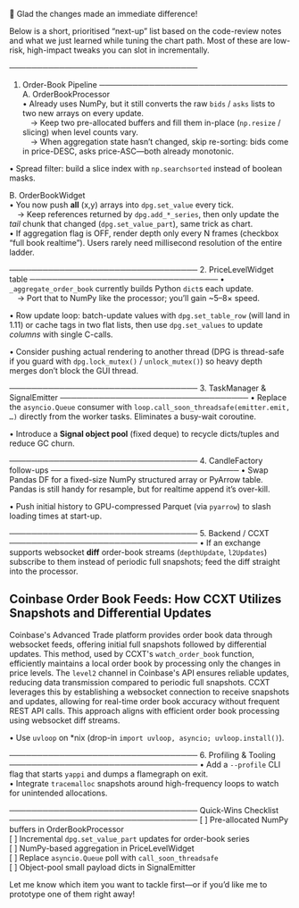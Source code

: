 🎉  Glad the changes made an immediate difference!

Below is a short, prioritised “next-up” list based on the code-review notes and what we just learned while tuning the chart path.  Most of these are low-risk, high-impact tweaks you can slot in incrementally.

──────────────────────────────────
1. Order-Book Pipeline
──────────────────────────────────
A. OrderBookProcessor  
• Already uses NumPy, but it still converts the raw `bids` / `asks` lists to two new arrays on every update.  
 → Keep two pre-allocated buffers and fill them in-place (`np.resize` / slicing) when level counts vary.  
 → When aggregation state hasn’t changed, skip re-sorting: bids come in price-DESC, asks price-ASC—both already monotonic.

• Spread filter: build a slice index with `np.searchsorted` instead of boolean masks.

B. OrderBookWidget  
• You now push **all** (x,y) arrays into `dpg.set_value` every tick.  
 → Keep references returned by `dpg.add_*_series`, then only update the *tail* chunk that changed (`dpg.set_value_part`), same trick as chart.  
• If aggregation flag is OFF, render depth only every N frames (checkbox “full book realtime”). Users rarely need millisecond resolution of the entire ladder.

──────────────────────────────────
2. PriceLevelWidget table
──────────────────────────────────
• `_aggregate_order_book` currently builds Python `dict`s each update.  
 → Port that to NumPy like the processor; you’ll gain ~5–8× speed.

• Row update loop: batch-update values with `dpg.set_table_row` (will land in 1.11) or cache tags in two flat lists, then use `dpg.set_values` to update *columns* with single C-calls.

• Consider pushing actual rendering to another thread (DPG is thread-safe if you guard with `dpg.lock_mutex()` / `unlock_mutex()`) so heavy  depth merges don’t block the GUI thread.

──────────────────────────────────
3. TaskManager & SignalEmitter
──────────────────────────────────
• Replace the `asyncio.Queue` consumer with `loop.call_soon_threadsafe(emitter.emit, …)` directly from the worker tasks. Eliminates a busy-wait coroutine.  

• Introduce a **Signal object pool** (fixed deque) to recycle dicts/tuples and reduce GC churn.

──────────────────────────────────
4. CandleFactory follow-ups
──────────────────────────────────
• Swap Pandas DF for a fixed-size NumPy structured array or PyArrow table. Pandas is still handy for resample, but for realtime append it’s over-kill.

• Push initial history to GPU-compressed Parquet (via `pyarrow`) to slash loading times at start-up.

──────────────────────────────────
5. Backend / CCXT
──────────────────────────────────
• If an exchange supports websocket **diff** order-book streams (`depthUpdate`, `l2Updates`) subscribe to them instead of periodic full snapshots; feed the diff straight into the processor.  

## Coinbase Order Book Feeds: How CCXT Utilizes Snapshots and Differential Updates

Coinbase's Advanced Trade platform provides order book data through websocket feeds, offering initial full snapshots followed by differential updates. This method, used by CCXT's `watch_order_book` function, efficiently maintains a local order book by processing only the changes in price levels. The `level2` channel in Coinbase's API ensures reliable updates, reducing data transmission compared to periodic full snapshots. CCXT leverages this by establishing a websocket connection to receive snapshots and updates, allowing for real-time order book accuracy without frequent REST API calls. This approach aligns with efficient order book processing using websocket diff streams.

• Use `uvloop` on *nix (drop-in `import uvloop, asyncio; uvloop.install()`).

──────────────────────────────────
6. Profiling & Tooling
──────────────────────────────────
• Add a `--profile` CLI flag that starts `yappi` and dumps a flamegraph on exit.  
• Integrate `tracemalloc` snapshots around high-frequency loops to watch for unintended allocations.

──────────────────────────────────
Quick-Wins Checklist
──────────────────────────────────
[ ] Pre-allocated NumPy buffers in OrderBookProcessor  
[ ] Incremental `dpg.set_value_part` updates for order-book series  
[ ] NumPy-based aggregation in PriceLevelWidget  
[ ] Replace `asyncio.Queue` poll with `call_soon_threadsafe`  
[ ] Object-pool small payload dicts in SignalEmitter  

Let me know which item you want to tackle first—or if you’d like me to prototype one of them right away!
